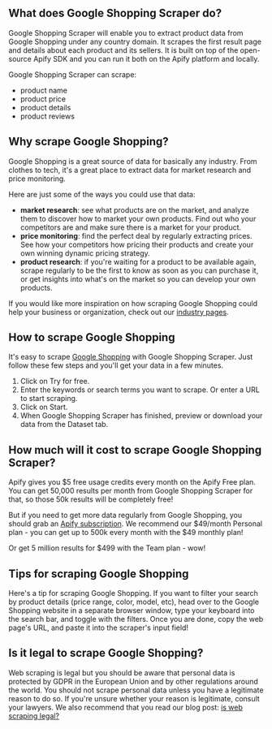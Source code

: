 ## What does Google Shopping Scraper do?
Google Shopping Scraper will enable you to extract product data from Google Shopping under any country domain. It scrapes the first result page and details about each product and its sellers. It is built on top of the open-source Apify SDK and you can run it both on the Apify platform and locally.

Google Shopping Scraper can scrape:
- product name
- product price
- product details
- product reviews

## Why scrape Google Shopping?
Google Shopping is a great source of data for basically any industry. From clothes to tech, it's a great place to extract data for market research and price monitoring.

Here are just some of the ways you could use that data:
- **market research**: see what products are on the market, and analyze them to discover how to market your own products. Find out who your competitors are and make sure there is a market for your product.
- **price monitoring**: find the perfect deal by regularly extracting prices. See how your competitors how pricing their products and create your own winning dynamic pricing strategy.
- **product research**: if you're waiting for a product to be available again, scrape regularly to be the first to know as soon as you can purchase it, or get insights into what's on the market so you can develop your own products.


If you would like more inspiration on how scraping Google Shopping could help your business or organization, check out our [industry pages](https://apify.com/industries).

## How to scrape Google Shopping
It's easy to scrape [Google Shopping](https://shopping.google.com/) with Google Shopping Scraper. Just follow these few steps and you'll get your data in a few minutes.

1. Click on Try for free.
2. Enter the keywords or search terms you want to scrape. Or enter a URL to start scraping.
3. Click on Start.
4. When Google Shopping Scraper has finished, preview or download your data from the Dataset tab.

## How much will it cost to scrape Google Shopping Scraper?
Apify gives you $5 free usage credits every month on the Apify Free plan. You can get 50,000 results per month from Google Shopping Scraper for that, so those 50k results will be completely free!

But if you need to get more data regularly from Google Shopping, you should grab an [Apify subscription](https://apify.com/pricing). We recommend our $49/month Personal plan - you can get up to 500k every month with the $49 monthly plan! 

Or get 5 million results for $499 with the Team plan - wow!

## Tips for scraping Google Shopping
Here's a tip for scraping Google Shopping. If you want to filter your search by product details (price range, color, model, etc), head over to the Google Shopping website in a separate browser window, type your keyboard into the search bar, and toggle with the filters. Once you are done, copy the web page's URL, and paste it into the scraper's input field!

## Is it legal to scrape Google Shopping?
Web scraping is legal but you should be aware that personal data is protected by GDPR in the European Union and by other regulations around the world. You should not scrape personal data unless you have a legitimate reason to do so. If you're unsure whether your reason is legitimate, consult your lawyers. We also recommend that you read our blog post: [is web scraping legal?](https://blog.apify.com/is-web-scraping-legal/)
